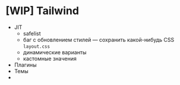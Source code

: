 # [WIP] Tailwind

- JIT
  - safelist
  - баг с обновлением стилей — сохранить какой-нибудь CSS `layout.css`
  - динамические варианты
  - кастомные значения
- Плагины
- Темы
- 